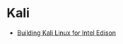# Kali

 - [Building Kali Linux for Intel Edison](http://www.hackgnar.com/2016/02/building-kali-linux-for-intel-edison.html)